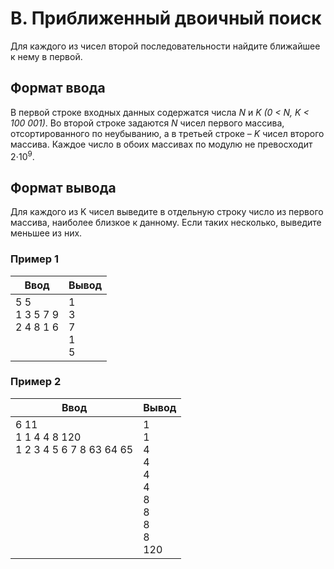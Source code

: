 # B. Приближенный двоичный поиск

Для каждого из чисел второй последовательности найдите ближайшее к нему в первой.

## Формат ввода
В первой строке входных данных содержатся числа *N* и *K* *(0 < N, K < 100 001)*. Во второй строке задаются *N* чисел первого массива, отсортированного по неубыванию, а в третьей строке – *K* чисел второго массива. Каждое число в обоих массивах по модулю не превосходит 2⋅10<sup>9</sup>.

## Формат вывода
Для каждого из K чисел выведите в отдельную строку число из первого массива, наиболее близкое к данному. Если таких несколько, выведите меньшее из них.

### Пример 1
Ввод | Вывод
---| ---
5 5 <br> 1 3 5 7 9 <br> 2 4 8 1 6 <br><br><br>| 1 <br> 3 <br> 7 <br> 1 <br> 5

### Пример 2
Ввод | Вывод
---| ---
6 11 <br> 1 1 4 4 8 120 <br> 1 2 3 4 5 6 7 8 63 64 65 <br><br><br><br><br><br><br><br><br> | 1 <br> 1 <br> 4 <br> 4 <br> 4 <br> 4 <br> 8 <br> 8 <br> 8 <br> 8 <br> 120
